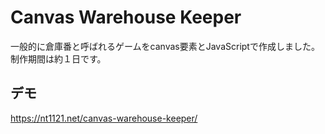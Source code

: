 # Canvas Warehouse Keeper

一般的に倉庫番と呼ばれるゲームをcanvas要素とJavaScriptで作成しました。  
制作期間は約１日です。

## デモ

https://nt1121.net/canvas-warehouse-keeper/
